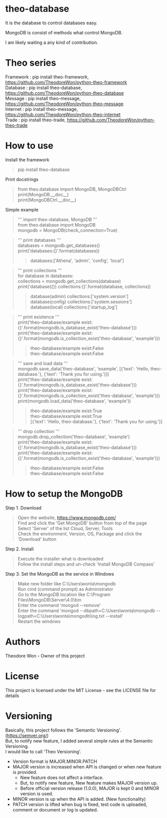 # theo-database

It is the database to control databases easy.

MongoDB is consist of methods what control MongoDB.

I am likely waiting a any kind of contribution.


# Theo series

Framework : pip install theo-framework, https://github.com/TheodoreWon/python-theo-framework  
Database : pip install theo-database, https://github.com/TheodoreWon/python-theo-database  
Message : pip install theo-message, https://github.com/TheodoreWon/python-theo-message  
Internet : pip install theo-message, https://github.com/TheodoreWon/python-theo-internet  
Trade : pip install theo-trade, https://github.com/TheodoreWon/python-theo-trade


# How to use

Install the framework  
> pip install theo-database

Print docstrings  
> from theo.database import MongoDB, MongoDBCtrl  
> print(MongoDB.&#95;&#95;doc&#95;&#95;)  
> print(MongoDBCtrl.&#95;&#95;doc&#95;&#95;)

Simple example
> ''' import theo-database, MongoDB '''  
> from theo.database import MongoDB  
> mongodb = MongoDB(check_connection=True)  

> ''' print databases '''  
> databases = mongodb.get_databases()  
> print('databases:{}'.format(databases))  
>> databases:['Athena', 'admin', 'config', 'local']  

> ''' print collections '''  
> for database in databases:  
>     collections = mongodb.get_collections(database)  
>     print('database({}) collections:{}'.format(database, collections))  
>> database(admin) collections:['system.version']  
>> database(config) collections:['system.sessions']  
>> database(local) collections:['startup_log']  

> ''' print existence '''  
> print('theo-database/example exist:{}'.format(mongodb.is_database_exist('theo-database')))  
> print('theo-database/example exist:{}'.format(mongodb.is_collection_exist('theo-database', 'example')))  
>> theo-database/example exist:False  
>> theo-database/example exist:False  

> ''' save and load data '''  
> mongodb.save_data('theo-database', 'example', [{'text': 'Hello, theo-database.'}, {'text': 'Thank you for using.'}])  
> print('theo-database/example exist:{}'.format(mongodb.is_database_exist('theo-database')))  
> print('theo-database/example exist:{}'.format(mongodb.is_collection_exist('theo-database', 'example')))  
> print(mongodb.load_data('theo-database', 'example'))  
>> theo-database/example exist:True  
>> theo-database/example exist:True  
>> [{'text': 'Hello, theo-database.'}, {'text': 'Thank you for using.'}]  

> ''' drop collection '''  
> mongodb.drop_collection('theo-database', 'example')  
> print('theo-database/example exist:{}'.format(mongodb.is_database_exist('theo-database')))  
> print('theo-database/example exist:{}'.format(mongodb.is_collection_exist('theo-database', 'example')))  
>> theo-database/example exist:False  
>> theo-database/example exist:False  


# How to setup the MongoDB

Step 1. Download  
> Open the website, https://www.mongodb.com/  
> Find and click the 'Get MongoDB' button from top of the page  
> Select 'Server' of the list Cloud, Server, Tools  
> Check the environment, Version, OS, Package and click the 'Download' button  

Step 2. Install  
> Execute the installer what is downloaded  
> Follow the install steps and un-check 'Install MongoDB Compass'  

Step 3. Set the MongoDB as the service in Windows  
> Make new folder like C:\Users\wonta\mongodb  
> Run cmd (command prompt) as Administrator  
> Go to the MongoDB location like C:\Program Files\MongoDB\Server\4.0\bin  
> Enter the command 'mongod --remove'  
> Enter the command 'mongod --dbpath=C:\Users\wonta\mongodb --logpath=C:\Users\wonta\mongodb\log.txt --install'  
> Restart the windows


# Authors

Theodore Won - Owner of this project


# License

This project is licensed under the MIT License - see the LICENSE file for details


# Versioning

Basically, this project follows the 'Semantic Versioning'. (https://semver.org/)  
But, to notify new feature, I added several simple rules at the Semantic Versioning.  
I would like to call 'Theo Versioning'.

- Version format is MAJOR.MINOR.PATCH  
- MAJOR version is increased when API is changed or when new feature is provided.  
  - New feature does not affect a interface.  
  - But, to notify new feature, New feature makes MAJOR version up.  
  - Before official version release (1.0.0), MAJOR is kept 0 and MINOR version is used.  
- MINOR version is up when the API is added. (New functionality)  
- PATCH version is lifted when bug is fixed, test code is uploaded, comment or document or log is updated.  
